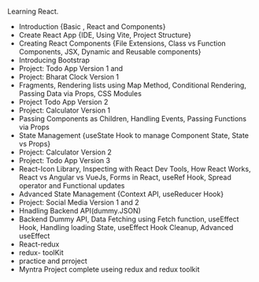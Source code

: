 Learning React.


- Introduction {Basic ,  React and Components}
- Create React App {IDE, Using Vite, Project Structure}
- Creating React Components {File Extensions, Class vs Function Components, JSX, Dynamic and Reusable components}
- Introducing Bootstrap
- Project: Todo App Version 1 and 
- Project: Bharat Clock Version 1
- Fragments, Rendering lists using Map Method, Conditional Rendering, Passing Data via Props, CSS Modules
- Project Todo App Version 2
- Project: Calculator Version 1
- Passing Components as Children, Handling Events, Passing Functions via Props
- State Management {useState Hook to manage Component State, State vs Props}
- Project: Calculator Version 2
- Project: Todo App Version 3
- React-Icon Library, Inspecting with React Dev Tools, How React Works, React vs Angular vs VueJs, Forms in React, useRef Hook, Spread operator and Functional updates
- Advanced State Management {Context API, useReducer Hook}
- Project: Social Media Version 1 and 2
- Hnadling Backend API(dummy.JSON)
- Backend Dummy API, Data Fetching using Fetch function, useEffect Hook, Handling loading State, useEffect Hook Cleanup, Advanced useEffect
- React-redux
- redux- toolKit
- practice and prroject
- Myntra Project complete useing redux and redux toolkit
  

